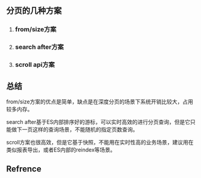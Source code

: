 ## 分页的几种方案

1. ### from/size方案

2. ### search after方案

3. ### scroll api方案

## 总结
from/size方案的优点是简单，缺点是在深度分页的场景下系统开销比较大，占用较多内存。

search after基于ES内部排序好的游标，可以实时高效的进行分页查询，但是它只能做下一页这样的查询场景，不能随机的指定页数查询。

scroll方案也很高效，但是它基于快照，不能用在实时性高的业务场景，建议用在类似报表导出，或者ES内部的reindex等场景。



## Refrence

[1]:https://blog.csdn.net/pony_maggie/article/details/105478557 "ES分页看这篇就够了"
